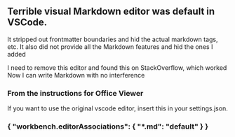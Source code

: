 ## Terrible visual Markdown editor was default in VSCode. 

 It stripped out frontmatter boundaries and hid  the actual markdown tags, etc.
 It also did not provide all the Markdown features and hid the ones I added

 I need to remove this editor and found this on StackOverflow, which worked
 Now I can write Markdown with no interference


### From the instructions for Office Viewer

If you want to use the original vscode editor, insert this in your settings.json.

### { "workbench.editorAssociations": { "*.md": "default" } }

